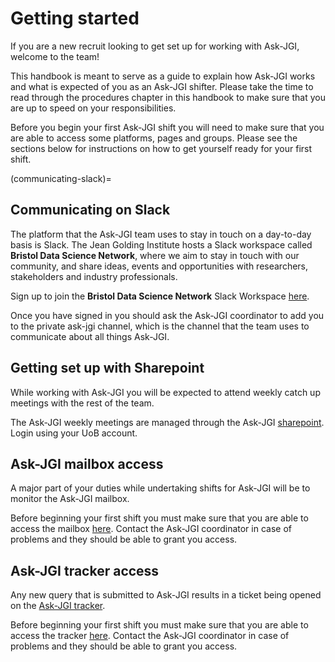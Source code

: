 # Getting started

If you are a new recruit looking to get set up for working with
Ask-JGI, welcome to the team! 

This handbook is meant to serve as a guide to explain how Ask-JGI
works and what is expected of you as an Ask-JGI shifter. Please take
the time to read through the procedures chapter in this handbook to
make sure that you are up to speed on your responsibilities.

Before you begin your first Ask-JGI shift you will need to make sure
that you are able to access some platforms, pages and groups. Please
see the sections below for instructions on how to get yourself ready
for your first shift. 

(communicating-slack)=
## Communicating on Slack

The platform that the Ask-JGI team uses to stay in touch on a
day-to-day basis is Slack. The Jean Golding Institute hosts a Slack
workspace called **Bristol Data Science Network**, where we aim to
stay in touch with our community, and share ideas, events and
opportunities with researchers, stakeholders and industry
professionals. 

Sign up to join the **Bristol Data Science Network** Slack Workspace
[here](https://www.bristol.ac.uk/golding/get-involved/build-your-network/slack/).

Once you have signed in you should ask the Ask-JGI coordinator to add
you to the private ask-jgi channel, which is the channel that the team
uses to communicate about all things Ask-JGI.

## Getting set up with Sharepoint

While working with Ask-JGI you will be expected to
attend weekly catch up meetings with the rest of the team. 

The Ask-JGI weekly meetings are managed through the Ask-JGI
[sharepoint](https://uob.sharepoint.com/teams/grp-jeangoldinginstituteteam/AskJGI). 
Login using your UoB account.

## Ask-JGI mailbox access

A major part of your duties while undertaking shifts for Ask-JGI will
be to monitor the Ask-JGI mailbox. 

Before beginning your first shift
you must make sure that you are able to access the mailbox
[here](https://outlook.office.com/mail/ask-jgi@bristol.ac.uk/inbox).
Contact the Ask-JGI coordinator in case of problems and they should be
able to grant you access.

## Ask-JGI tracker access

Any new query that is submitted to Ask-JGI results in a ticket being
opened on the [Ask-JGI tracker](filler).

Before beginning your first shift
you must make sure that you are able to access the tracker
[here](https://uob.sharepoint.com/teams/grp-jeangoldinginstituteteam/Lists/AskJGI%20tracker).
Contact the Ask-JGI coordinator in case of problems and they should be
able to grant you access.
